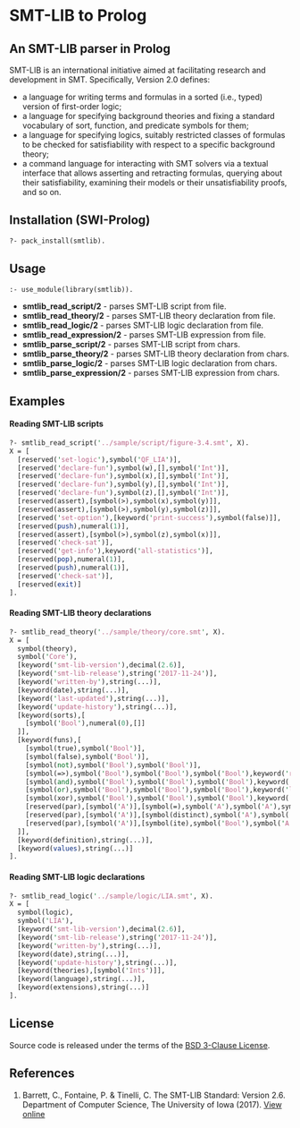 # SMT-LIB to Prolog
## An SMT-LIB parser in Prolog

SMT-LIB is an international initiative aimed at facilitating research and development in SMT. Specifically, Version 2.0 defines:
- a language for writing terms and formulas in a sorted (i.e., typed) version of first-order logic;
- a language for specifying background theories and fixing a standard vocabulary of sort, function, and predicate symbols for them;
- a language for specifying logics, suitably restricted classes of formulas to be checked for satisfiability with respect to a specific background theory;
- a command language for interacting with SMT solvers via a textual interface that allows asserting and retracting formulas, querying about their satisfiability, examining their models or their unsatisfiability proofs, and so on.

## Installation (SWI-Prolog)

```pl
?- pack_install(smtlib).
```

## Usage

```pl
:- use_module(library(smtlib)).
```

- **smtlib_read_script/2** - parses SMT-LIB script from file.
- **smtlib_read_theory/2** - parses SMT-LIB theory declaration from file.
- **smtlib_read_logic/2** - parses SMT-LIB logic declaration from file.
- **smtlib_read_expression/2** - parses SMT-LIB expression from file.
- **smtlib_parse_script/2** - parses SMT-LIB script from chars.
- **smtlib_parse_theory/2** - parses SMT-LIB theory declaration from chars.
- **smtlib_parse_logic/2** - parses SMT-LIB logic declaration from chars.
- **smtlib_parse_expression/2** - parses SMT-LIB expression from chars.

## Examples

#### Reading SMT-LIB scripts

```pl
?- smtlib_read_script('../sample/script/figure-3.4.smt', X).
X = [
  [reserved('set-logic'),symbol('QF_LIA')],
  [reserved('declare-fun'),symbol(w),[],symbol('Int')],
  [reserved('declare-fun'),symbol(x),[],symbol('Int')],
  [reserved('declare-fun'),symbol(y),[],symbol('Int')],
  [reserved('declare-fun'),symbol(z),[],symbol('Int')],
  [reserved(assert),[symbol(>),symbol(x),symbol(y)]],
  [reserved(assert),[symbol(>),symbol(y),symbol(z)]],
  [reserved('set-option'),[keyword('print-success'),symbol(false)]],
  [reserved(push),numeral(1)],
  [reserved(assert),[symbol(>),symbol(z),symbol(x)]],
  [reserved('check-sat')],
  [reserved('get-info'),keyword('all-statistics')],
  [reserved(pop),numeral(1)],
  [reserved(push),numeral(1)],
  [reserved('check-sat')],
  [reserved(exit)]
].
```

#### Reading SMT-LIB theory declarations

```pl
?- smtlib_read_theory('../sample/theory/core.smt', X).
X = [
  symbol(theory),
  symbol('Core'),
  [keyword('smt-lib-version'),decimal(2.6)],
  [keyword('smt-lib-release'),string('2017-11-24')],
  [keyword('written-by'),string(...)],
  [keyword(date),string(...)],
  [keyword('last-updated'),string(...)],
  [keyword('update-history'),string(...)],
  [keyword(sorts),[
    [symbol('Bool'),numeral(0),[]]
  ]],
  [keyword(funs),[
    [symbol(true),symbol('Bool')],
    [symbol(false),symbol('Bool')],
    [symbol(not),symbol('Bool'),symbol('Bool')],
    [symbol(=>),symbol('Bool'),symbol('Bool'),symbol('Bool'),keyword('right-assoc')],
    [symbol(and),symbol('Bool'),symbol('Bool'),symbol('Bool'),keyword('left-assoc')],
    [symbol(or),symbol('Bool'),symbol('Bool'),symbol('Bool'),keyword('left-assoc')],
    [symbol(xor),symbol('Bool'),symbol('Bool'),symbol('Bool'),keyword('left-assoc')],
    [reserved(par),[symbol('A')],[symbol(=),symbol('A'),symbol('A'),symbol('Bool'),keyword(chainable)]],
    [reserved(par),[symbol('A')],[symbol(distinct),symbol('A'),symbol('A'),symbol('Bool'),keyword(pairwise)]],
    [reserved(par),[symbol('A')],[symbol(ite),symbol('Bool'),symbol('A'),symbol('A'),symbol('A')]]
  ]],
  [keyword(definition),string(...)],
  [keyword(values),string(...)]
].
```

#### Reading SMT-LIB logic declarations

```pl
?- smtlib_read_logic('../sample/logic/LIA.smt', X).
X = [
  symbol(logic),
  symbol('LIA'),
  [keyword('smt-lib-version'),decimal(2.6)],
  [keyword('smt-lib-release'),string('2017-11-24')],
  [keyword('written-by'),string(...)],
  [keyword(date),string(...)],
  [keyword('update-history'),string(...)],
  [keyword(theories),[symbol('Ints')]],
  [keyword(language),string(...)],
  [keyword(extensions),string(...)]
].

```

## License

Source code is released under the terms of the [BSD 3-Clause License](https://github.com/jariazavalverde/prolog-smtlib/blob/master/LICENSE).

## References

1. Barrett, C., Fontaine, P. & Tinelli, C. The SMT-LIB Standard: Version 2.6. Department of Computer Science, The University of Iowa (2017). [View online](http://smtlib.cs.uiowa.edu/papers/smt-lib-reference-v2.6-r2017-07-18.pdf)
